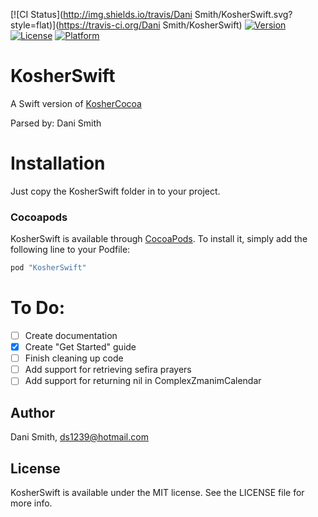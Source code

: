 
[![CI Status](http://img.shields.io/travis/Dani Smith/KosherSwift.svg?style=flat)](https://travis-ci.org/Dani Smith/KosherSwift)
[![Version](https://img.shields.io/cocoapods/v/KosherSwift.svg?style=flat)](http://cocoapods.org/pods/KosherSwift)
[![License](https://img.shields.io/cocoapods/l/KosherSwift.svg?style=flat)](http://cocoapods.org/pods/KosherSwift)
[![Platform](https://img.shields.io/cocoapods/p/KosherSwift.svg?style=flat)](http://cocoapods.org/pods/KosherSwift)

# KosherSwift
A Swift version of [KosherCocoa](https://github.com/MosheBerman/KosherCocoa)

Parsed by: Dani Smith

# Installation
Just copy the KosherSwift folder in to your project.

### Cocoapods
KosherSwift is available through [CocoaPods](http://cocoapods.org). To install
it, simply add the following line to your Podfile:

```ruby
pod "KosherSwift"
```

# To Do:
- [ ] Create documentation
- [x] Create "Get Started" guide
- [ ] Finish cleaning up code
- [ ] Add support for retrieving sefira prayers
- [ ] Add support for returning nil in ComplexZmanimCalendar

## Author

Dani Smith, ds1239@hotmail.com

## License

KosherSwift is available under the MIT license. See the LICENSE file for more info.

